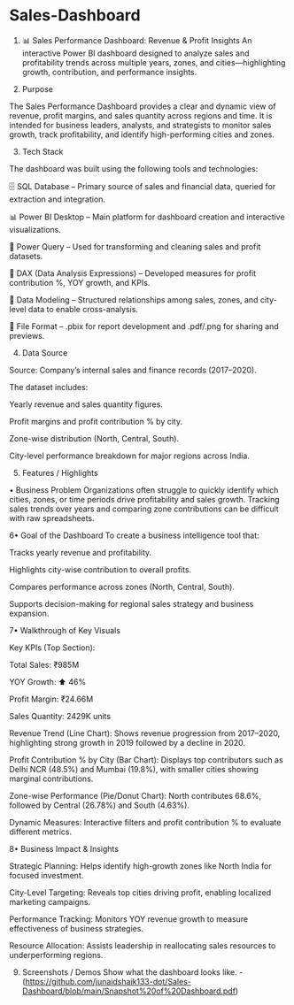 # Sales-Dashboard

1. 📊 Sales Performance Dashboard: Revenue & Profit Insights
An interactive Power BI dashboard designed to analyze sales and profitability trends across multiple years, zones, and cities—highlighting growth, contribution, and performance insights.

2. Purpose

The Sales Performance Dashboard provides a clear and dynamic view of revenue, profit margins, and sales quantity across regions and time. It is intended for business leaders, analysts, and strategists to monitor sales growth, track profitability, and identify high-performing cities and zones.

3. Tech Stack

The dashboard was built using the following tools and technologies:

🗄️ SQL Database – Primary source of sales and financial data, queried for extraction and integration.

📊 Power BI Desktop – Main platform for dashboard creation and interactive visualizations.

📂 Power Query – Used for transforming and cleaning sales and profit datasets.

🧠 DAX (Data Analysis Expressions) – Developed measures for profit contribution %, YOY growth, and KPIs.

📝 Data Modeling – Structured relationships among sales, zones, and city-level data to enable cross-analysis.

📁 File Format – .pbix for report development and .pdf/.png for sharing and previews.


4. Data Source

Source: Company’s internal sales and finance records (2017–2020).

The dataset includes:

Yearly revenue and sales quantity figures.

Profit margins and profit contribution % by city.

Zone-wise distribution (North, Central, South).

City-level performance breakdown for major regions across India.

5. Features / Highlights

• Business Problem
Organizations often struggle to quickly identify which cities, zones, or time periods drive profitability and sales growth. Tracking sales trends over years and comparing zone contributions can be difficult with raw spreadsheets.

6• Goal of the Dashboard
To create a business intelligence tool that:

Tracks yearly revenue and profitability.

Highlights city-wise contribution to overall profits.

Compares performance across zones (North, Central, South).

Supports decision-making for regional sales strategy and business expansion.

7• Walkthrough of Key Visuals

Key KPIs (Top Section):

Total Sales: ₹985M

YOY Growth: ⬆️ 46%

Profit Margin: ₹24.66M

Sales Quantity: 2429K units

Revenue Trend (Line Chart): Shows revenue progression from 2017–2020, highlighting strong growth in 2019 followed by a decline in 2020.

Profit Contribution % by City (Bar Chart): Displays top contributors such as Delhi NCR (48.5%) and Mumbai (19.8%), with smaller cities showing marginal contributions.

Zone-wise Performance (Pie/Donut Chart): North contributes 68.6%, followed by Central (26.78%) and South (4.63%).

Dynamic Measures: Interactive filters and profit contribution % to evaluate different metrics.

8• Business Impact & Insights

Strategic Planning: Helps identify high-growth zones like North India for focused investment.

City-Level Targeting: Reveals top cities driving profit, enabling localized marketing campaigns.

Performance Tracking: Monitors YOY revenue growth to measure effectiveness of business strategies.

Resource Allocation: Assists leadership in reallocating sales resources to underperforming regions.


9. Screenshots / Demos
Show what the dashboard looks like. - (https://github.com/junaidshaik133-dot/Sales-Dashboard/blob/main/Snapshot%20of%20Dashboard.pdf)




